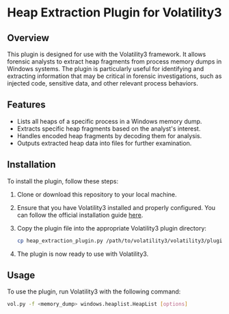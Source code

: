 # Heap Extraction Plugin for Volatility3

## Overview

This plugin is designed for use with the Volatility3 framework. It allows forensic analysts to extract heap fragments from process memory dumps in Windows systems. The plugin is particularly useful for identifying and extracting information that may be critical in forensic investigations, such as injected code, sensitive data, and other relevant process behaviors.


## Features

- Lists all heaps of a specific process in a Windows memory dump.
- Extracts specific heap fragments based on the analyst's interest.
- Handles encoded heap fragments by decoding them for analysis.
- Outputs extracted heap data into files for further examination.


## Installation

To install the plugin, follow these steps:

1. Clone or download this repository to your local machine.
2. Ensure that you have Volatility3 installed and properly configured. You can follow the official installation guide [here](https://volatilityfoundation.org/installation).
3. Copy the plugin file into the appropriate Volatility3 plugin directory:

    ```bash
    cp heap_extraction_plugin.py /path/to/volatility3/volatility3/plugins/windows/
    ```

4. The plugin is now ready to use with Volatility3.

## Usage

To use the plugin, run Volatility3 with the following command:

```bash
vol.py -f <memory_dump> windows.heaplist.HeapList [options]

